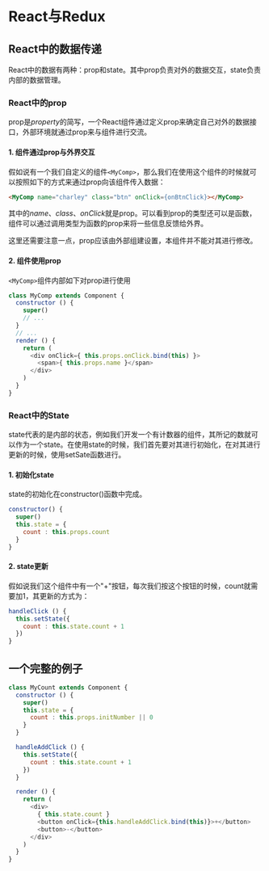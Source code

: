 # React与Redux
## React中的数据传递
React中的数据有两种：prop和state。其中prop负责对外的数据交互，state负责内部的数据管理。
### React中的prop
prop是*property*的简写，一个React组件通过定义prop来确定自己对外的数据接口，外部环境就通过prop来与组件进行交流。
#### 1. 组件通过prop与外界交互
假如说有一个我们自定义的组件`<MyComp>`，那么我们在使用这个组件的时候就可以按照如下的方式来通过prop向该组件传入数据：
```html
<MyComp name="charley" class="btn" onClick={onBtnClick}></MyComp>
```
其中的*name*、*class*、*onClick*就是prop。可以看到prop的类型还可以是函数，组件可以通过调用类型为函数的prop来将一些信息反馈给外界。

这里还需要注意一点，prop应该由外部组建设置，本组件并不能对其进行修改。
#### 2. 组件使用prop
`<MyComp>`组件内部如下对prop进行使用
```js
class MyComp extends Component {
  constructor () {
    super()
    // ...
  }
  // ...
  render () {
    return (
      <div onClick={ this.props.onClick.bind(this) }>
        <span>{ this.props.name }</span>
      </div>
    )
  }
}
```
### React中的State
state代表的是内部的状态，例如我们开发一个有计数器的组件，其所记的数就可以作为一个state。在使用state的时候，我们首先要对其进行初始化，在对其进行更新的时候，使用setSate函数进行。
#### 1. 初始化state
state的初始化在constructor()函数中完成。
```js
constructor() {
  super()
  this.state = {
    count : this.props.count
  }
}
```
#### 2. state更新
假如说我们这个组件中有一个"+"按钮，每次我们按这个按钮的时候，count就需要加1，其更新的方式为：
```js
handleClick () {
  this.setState({
    count : this.state.count + 1
  })
}
```
## 一个完整的例子
```js
class MyCount extends Component {
  constructor () {
    super()
    this.state = {
      count : this.props.initNumber || 0
    }
  }

  handleAddClick () {
    this.setState({
      count : this.state.count + 1
    }) 
  }

  render () {
    return (
      <div>
        { this.state.count }
        <button onClick={this.handleAddClick.bind(this)}>+</button>
        <button>-</button>
      </div>
    )
  }
}
```